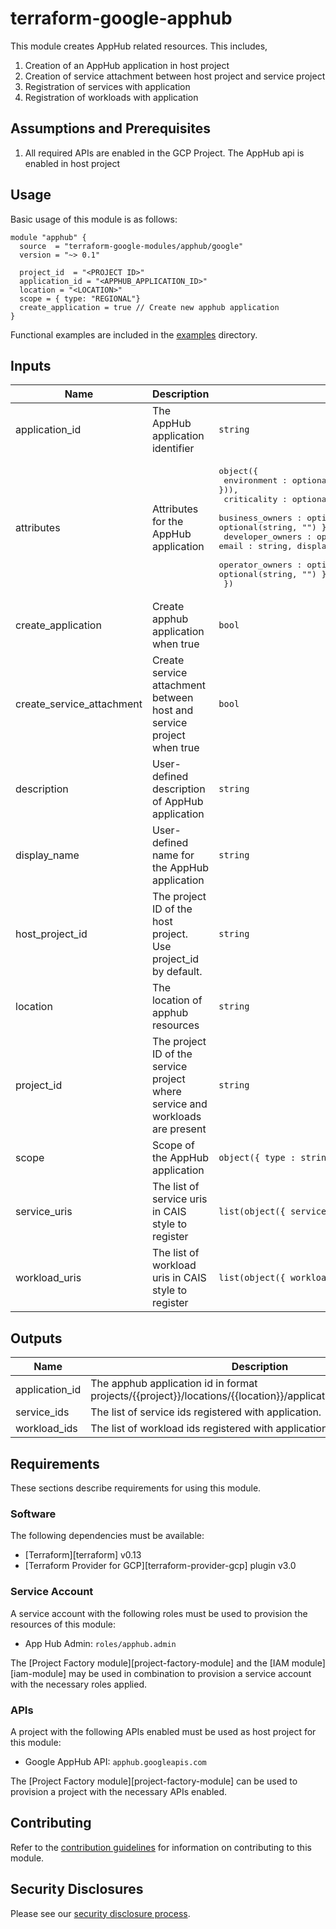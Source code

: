 # terraform-google-apphub

This module creates AppHub related resources. This includes,
1. Creation of an AppHub application in host project
2. Creation of service attachment between host project and service project
3. Registration of services with application
4. Registration of workloads with application

## Assumptions and Prerequisites
1. All required APIs are enabled in the GCP Project. The AppHub api is enabled in host project

## Usage

Basic usage of this module is as follows:

```hcl
module "apphub" {
  source  = "terraform-google-modules/apphub/google"
  version = "~> 0.1"

  project_id  = "<PROJECT ID>"
  application_id = "<APPHUB_APPLICATION_ID>"
  location = "<LOCATION>"
  scope = { type: "REGIONAL"}
  create_application = true // Create new apphub application
}
```

Functional examples are included in the
[examples](./examples/) directory.

<!-- BEGINNING OF PRE-COMMIT-TERRAFORM DOCS HOOK -->
## Inputs

| Name | Description | Type | Default | Required |
|------|-------------|------|---------|:--------:|
| application\_id | The AppHub application identifier | `string` | n/a | yes |
| attributes | Attributes for the AppHub application | <pre>object({<br>    environment : optional(object({ type : string })),<br>    criticality : optional(object({ type : string })),<br>    business_owners : optional(list(object({ email : string, display_name : optional(string, "") }))),<br>    developer_owners : optional(list(object({ email : string, display_name : optional(string, "") }))),<br>    operator_owners : optional(list(object({ email : string, display_name : optional(string, "") })))<br>  })</pre> | `null` | no |
| create\_application | Create apphub application when true | `bool` | `false` | no |
| create\_service\_attachment | Create service attachment between host and service project when true | `bool` | `false` | no |
| description | User-defined description of AppHub application | `string` | `""` | no |
| display\_name | User-defined name for the AppHub application | `string` | `""` | no |
| host\_project\_id | The project ID of the host project. Use project\_id by default. | `string` | `null` | no |
| location | The location of apphub resources | `string` | n/a | yes |
| project\_id | The project ID of the service project where service and workloads are present | `string` | n/a | yes |
| scope | Scope of the AppHub application | `object({ type : string })` | n/a | yes |
| service\_uris | The list of service uris in CAIS style to register | `list(object({ service_uri : string, service_id : string }))` | `[]` | no |
| workload\_uris | The list of workload uris in CAIS style to register | `list(object({ workload_uri : string, workload_id : string }))` | `[]` | no |

## Outputs

| Name | Description |
|------|-------------|
| application\_id | The apphub application id in format projects/{{project}}/locations/{{location}}/applications/{{application\_id}} |
| service\_ids | The list of service ids registered with application. |
| workload\_ids | The list of workload ids registered with application. |

<!-- END OF PRE-COMMIT-TERRAFORM DOCS HOOK -->

## Requirements

These sections describe requirements for using this module.

### Software

The following dependencies must be available:

- [Terraform][terraform] v0.13
- [Terraform Provider for GCP][terraform-provider-gcp] plugin v3.0

### Service Account

A service account with the following roles must be used to provision
the resources of this module:

- App Hub Admin: `roles/apphub.admin`

The [Project Factory module][project-factory-module] and the
[IAM module][iam-module] may be used in combination to provision a
service account with the necessary roles applied.

### APIs

A project with the following APIs enabled must be used as host project for this
 module:

- Google AppHub API: `apphub.googleapis.com`

The [Project Factory module][project-factory-module] can be used to
provision a project with the necessary APIs enabled.

## Contributing

Refer to the [contribution guidelines](./CONTRIBUTING.md) for
information on contributing to this module.

## Security Disclosures

Please see our [security disclosure process](./SECURITY.md).
